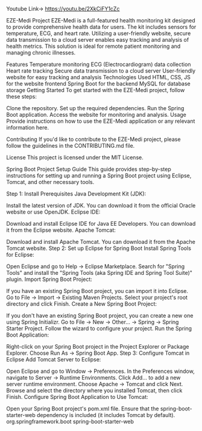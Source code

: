 Youtube Link-> https://youtu.be/2XkCiFY1cZc

EZE-Medi Project
EZE-Medi is a full-featured health monitoring kit designed to provide comprehensive health data for users. The kit includes sensors for temperature, ECG, and heart rate. Utilizing a user-friendly website, secure data transmission to a cloud server enables easy tracking and analysis of health metrics. This solution is ideal for remote patient monitoring and managing chronic illnesses.

Features
Temperature monitoring
ECG (Electrocardiogram) data collection
Heart rate tracking
Secure data transmission to a cloud server
User-friendly website for easy tracking and analysis
Technologies Used
HTML, CSS, JS for the website frontend
Spring Boot for the backend
MySQL for database storage
Getting Started
To get started with the EZE-Medi project, follow these steps:

Clone the repository.
Set up the required dependencies.
Run the Spring Boot application.
Access the website for monitoring and analysis.
Usage
Provide instructions on how to use the EZE-Medi application or any relevant information here.

Contributing
If you'd like to contribute to the EZE-Medi project, please follow the guidelines in the CONTRIBUTING.md file.

License
This project is licensed under the MIT License.

Spring Boot Project Setup Guide
This guide provides step-by-step instructions for setting up and running a Spring Boot project using Eclipse, Tomcat, and other necessary tools.

Step 1: Install Prerequisites
Java Development Kit (JDK):

Install the latest version of JDK. You can download it from the official Oracle website or use OpenJDK.
Eclipse IDE:

Download and install Eclipse IDE for Java EE Developers. You can download it from the Eclipse website.
Apache Tomcat:

Download and install Apache Tomcat. You can download it from the Apache Tomcat website.
Step 2: Set up Eclipse for Spring Boot
Install Spring Tools for Eclipse:

Open Eclipse and go to Help -> Eclipse Marketplace.
Search for "Spring Tools" and install the "Spring Tools (aka Spring IDE and Spring Tool Suite)" plugin.
Import Spring Boot Project:

If you have an existing Spring Boot project, you can import it into Eclipse.
Go to File -> Import -> Existing Maven Projects.
Select your project's root directory and click Finish.
Create a New Spring Boot Project:

If you don't have an existing Spring Boot project, you can create a new one using Spring Initializr.
Go to File -> New -> Other... -> Spring -> Spring Starter Project.
Follow the wizard to configure your project.
Run the Spring Boot Application:

Right-click on your Spring Boot project in the Project Explorer or Package Explorer.
Choose Run As -> Spring Boot App.
Step 3: Configure Tomcat in Eclipse
Add Tomcat Server to Eclipse:

Open Eclipse and go to Window -> Preferences.
In the Preferences window, navigate to Server -> Runtime Environments.
Click Add... to add a new server runtime environment.
Choose Apache -> Tomcat and click Next.
Browse and select the directory where you installed Tomcat, then click Finish.
Configure Spring Boot Application to Use Tomcat:

Open your Spring Boot project's pom.xml file.
Ensure that the spring-boot-starter-web dependency is included (it includes Tomcat by default).
<dependencies>
    <!-- Other dependencies -->
    <dependency>
        <groupId>org.springframework.boot</groupId>
        <artifactId>spring-boot-starter-web</artifactId>
    </dependency>
</dependencies>
